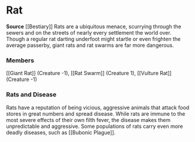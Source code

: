 ﻿---
creature_family: Rat
id: '86'
name: Rat
rarity: Common
source: '[[DATABASE/source/Bestiary|Bestiary]]'
trait: null
type: Creature Family

---
# Rat

**Source** [[Bestiary]]
Rats are a ubiquitous menace, scurrying through the sewers and on the streets of nearly every settlement the world over. Though a regular rat darting underfoot might startle or even frighten the average passerby, giant rats and rat swarms are far more dangerous.

### Members

[[Giant Rat]] (Creature -1), [[Rat Swarm]] (Creature 1), [[Vulture Rat]] (Creature -1)

###  Rats and Disease

Rats have a reputation of being vicious, aggressive animals that attack food stores in great numbers and spread disease. While rats are immune to the most severe effects of their own filth fever, the disease makes them unpredictable and aggressive. Some populations of rats carry even more deadly diseases, such as [[Bubonic Plague]].